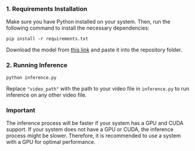 ### 1. Requirements Installation

Make sure you have Python installed on your system. Then, run the following command to install the necessary dependencies:

```
pip install -r requirements.txt
```

Download the model from [this link](https://drive.google.com/file/d/1UjYD5Wyeb1K4C9oflxwE4sFg-8EbfvJR/view?usp=drive_link) and paste it into the repository folder.

### 2. Running Inference

```
python inference.py
```

Replace `"video_path"` with the path to your video file in `inference.py` to run inference on any other video file.


### Important

The inference process will be faster if your system has a GPU and CUDA support. If your system does not have a GPU or CUDA, 
the inference process might be slower. Therefore, it is recommended to use a system with a GPU for optimal performance.
